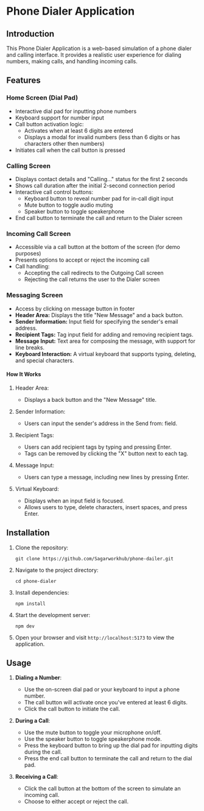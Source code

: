 # Phone Dialer Application

## Introduction

This Phone Dialer Application is a web-based simulation of a phone dialer and calling interface. It provides a realistic user experience for dialing numbers, making calls, and handling incoming calls.

## Features

### Home Screen (Dial Pad)

-   Interactive dial pad for inputting phone numbers
-   Keyboard support for number input
-   Call button activation logic:
    -   Activates when at least 6 digits are entered
    -   Displays a modal for invalid numbers (less than 6 digits or has characters other then numbers)
-   Initiates call when the call button is pressed

### Calling Screen

-   Displays contact details and "Calling..." status for the first 2 seconds
-   Shows call duration after the initial 2-second connection period
-   Interactive call control buttons:
    -   Keyboard button to reveal number pad for in-call digit input
    -   Mute button to toggle audio muting
    -   Speaker button to toggle speakerphone
-   End call button to terminate the call and return to the Dialer screen

### Incoming Call Screen

-   Accessible via a call button at the bottom of the screen (for demo purposes)
-   Presents options to accept or reject the incoming call
-   Call handling:
    -   Accepting the call redirects to the Outgoing Call screen
    -   Rejecting the call returns the user to the Dialer screen

### Messaging Screen

-   Access by clicking on message button in footer
-   **Header Area:** Displays the title "New Message" and a back button.
-   **Sender Information:** Input field for specifying the sender's email address.
-   **Recipient Tags:** Tag input field for adding and removing recipient tags.
-   **Message Input:** Text area for composing the message, with support for line breaks.
-   **Keyboard Interaction:** A virtual keyboard that supports typing, deleting, and special characters.

#### How It Works

1.  Header Area:

    -   Displays a back button and the "New Message" title.

2.  Sender Information:

    -   Users can input the sender's address in the Send from: field.

3.  Recipient Tags:

    -   Users can add recipient tags by typing and pressing Enter.
    -   Tags can be removed by clicking the "X" button next to each tag.

4.  Message Input:

    -   Users can type a message, including new lines by pressing Enter.

5.  Virtual Keyboard:
    -   Displays when an input field is focused.
    -   Allows users to type, delete characters, insert spaces, and press Enter.

## Installation

1. Clone the repository:

    ```
    git clone https://github.com/Sagarworkhub/phone-dailer.git
    ```

2. Navigate to the project directory:

    ```
    cd phone-dialer
    ```

3. Install dependencies:

    ```
    npm install
    ```

4. Start the development server:

    ```
    npm dev
    ```

5. Open your browser and visit `http://localhost:5173` to view the application.

## Usage

1. **Dialing a Number**:

    - Use the on-screen dial pad or your keyboard to input a phone number.
    - The call button will activate once you've entered at least 6 digits.
    - Click the call button to initiate the call.

2. **During a Call**:

    - Use the mute button to toggle your microphone on/off.
    - Use the speaker button to toggle speakerphone mode.
    - Press the keyboard button to bring up the dial pad for inputting digits during the call.
    - Press the end call button to terminate the call and return to the dial pad.

3. **Receiving a Call**:
    - Click the call button at the bottom of the screen to simulate an incoming call.
    - Choose to either accept or reject the call.
